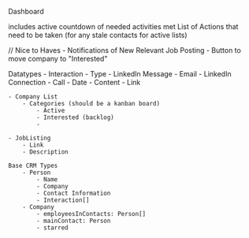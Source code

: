Dashboard

includes active countdown of needed activities met
List of Actions that need to be taken (for any stale contacts for active lists)


// Nice to Haves
    - Notifications of New Relevant Job Posting - Button to move company to "Interested"


Datatypes
    - Interaction
        - Type
            - LinkedIn Message
            - Email
            - LinkedIn Connection
            - Call
        - Date
        - Content
        - Link
    
    - Company List
        - Categories (should be a kanban board)
            - Active 
            - Interested (backlog)
            -

    - JobListing
        - Link
        - Description

    Base CRM Types
        - Person
            - Name
            - Company
            - Contact Information
            - Interaction[]
        - Company
            - employeesInContacts: Person[]
            - mainContact: Person
            - starred



